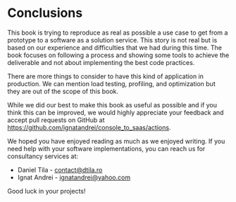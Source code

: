 

# Conclusions

This book is trying to reproduce as real as possible a use case to get from a prototype to a software as a solution service. This story is not real but is based on our experience and difficulties that we had during this time. The book focuses on following a process and showing some tools to achieve the deliverable and not about implementing the best code practices.

There are more things to consider to have this kind of application in production. We can mention load testing, profiling, and optimization but they are out of the scope of this book. 

While we did our best to make this book as useful as possible and if you think this can be improved, we would highly appreciate your feedback and accept pull requests on GitHub at https://github.com/ignatandrei/console_to_saas/actions.

We hoped you have enjoyed reading as much as we enjoyed writing. If you need help with your software implementations, you can reach us for consultancy services at:

- Daniel Tila - contact@dtila.ro
- Ignat Andrei - ignatandrei@yahoo.com

Good luck in your projects!
